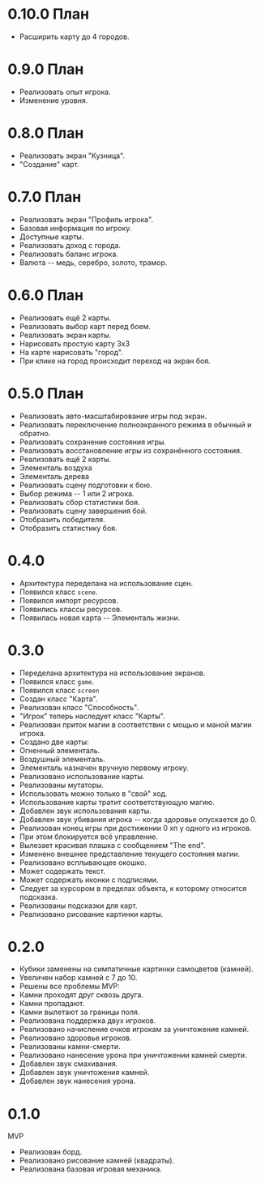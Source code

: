 # 0.10.0 План

- Расширить карту до 4 городов.

# 0.9.0 План

- Реализовать опыт игрока.
 - Изменение уровня.

# 0.8.0 План

- Реализовать экран "Кузница".
 - "Создание" карт.

# 0.7.0 План

- Реализовать экран "Профиль игрока".
 - Базовая информация по игроку.
 - Доступные карты.
- Реализовать доход с города.
 - Реализовать баланс игрока.
 - Валюта -- медь, серебро, золото, трамор.

# 0.6.0 План

- Реализовать ещё 2 карты.
- Реализовать выбор карт перед боем.
- Реализовать экран карты.
 - Нарисовать простую карту 3х3
 - На карте нарисовать "город".
 - При клике на город происходит переход на экран боя.

# 0.5.0 План

- Реализовать авто-масштабирование игры под экран.
 - Реализовать переключение полноэкранного режима в обычный и обратно.
- Реализовать сохранение состояния игры.
 - Реализовать восстановление игры из сохранённого состояния.
- Реализовать ещё 2 карты.
 - Элементаль воздуха
 - Элементаль дерева  
- Реализовать сцену подготовки к бою.
 - Выбор режима -- 1 или 2 игрока.
- Реализовать сбор статистики боя.
- Реализовать сцену завершения бой.
 - Отобразить победителя.
 - Отобразить статистику боя.

# 0.4.0

- Архитектура переделана на использование сцен.
 - Появился класс `scene`.
 - Появился импорт ресурсов.
 - Появились классы ресурсов.
- Появилась новая карта -- Элементаль жизни.

# 0.3.0

- Переделана архитектура на использование экранов.
 - Появился класс `game`.
 - Появился класс `screen`
- Создан класс "Карта".
 - Реализован класс "Способность".
- "Игрок" теперь наследует класс "Карты".
- Реализован приток магии в соответствии с мощью и маной магии игрока.
- Создано две карты:
 - Огненный элементаль.
 - Воздушный элементаль.
- Элементаль назначен вручную первому игроку.
- Реализовано использование карты.
 - Реализованы мутаторы.
 - Использовать можно только в "свой" ход.
 - Использование карты тратит соответствующую магию.
- Добавлен звук использования карты.
- Добавлен звук убивания игрока -- когда здоровье опускается до 0.
- Реализован конец игры при достижении 0 хп у одного из игроков.
 - При этом блокируется всё управление.
 - Вылезает красивая плашка с сообщением "The end".
- Изменено внешнее представление текущего состояния магии.
- Реализовано всплывающее окошко.
 - Может содержать текст.
 - Может содержать иконки с подписями.
 - Следует за курсором в пределах объекта, к которому относится подсказка.
- Реализованы подсказки для карт.
- Реализовано рисование картинки карты.

# 0.2.0

- Кубики заменены на симпатичные картинки самоцветов (камней).
- Увеличен набор камней с 7 до 10.
- Решены все проблемы MVP:
 - Камни проходят друг сквозь друга.
 - Камни пропадают.
 - Камни вылетают за границы поля.
- Реализована поддержка двух игроков.
- Реализовано начисление очков игрокам за уничтожение камней.
- Реализовано здоровье игроков.
- Реализованы камни-смерти.
- Реализовано нанесение урона при уничтожении камней смерти.
- Добавлен звук смахивания.
- Добавлен звук уничтожения камней.
- Добавлен звук нанесения урона.

# 0.1.0

MVP

- Реализован борд.
- Реализовано рисование камней (квадраты).
- Реализована базовая игровая механика.